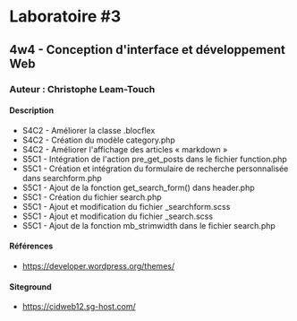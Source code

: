 # Laboratoire #3
## 4w4 - Conception d'interface et développement Web
### Auteur : Christophe Leam-Touch
#### Description

- S4C2 - Améliorer la classe .blocflex
- S4C2 - Création du modèle category.php
- S4C2 - Améliorer l'affichage des articles « markdown »
- S5C1 - Intégration de l'action pre_get_posts dans le fichier function.php
- S5C1 - Création et intégration du formulaire de recherche personnalisée dans searchform.php
- S5C1 - Ajout de la fonction get_search_form() dans header.php
- S5C1 - Création du fichier search.php
- S5C1 - Ajout et modification du fichier _searchform.scss
- S5C1 - Ajout et modification du fichier _search.scss
- S5C1 - Ajout de la fonction mb_strimwidth dans le fichier search.php

#### Références
- https://developer.wordpress.org/themes/

#### Siteground
- https://cidweb12.sg-host.com/